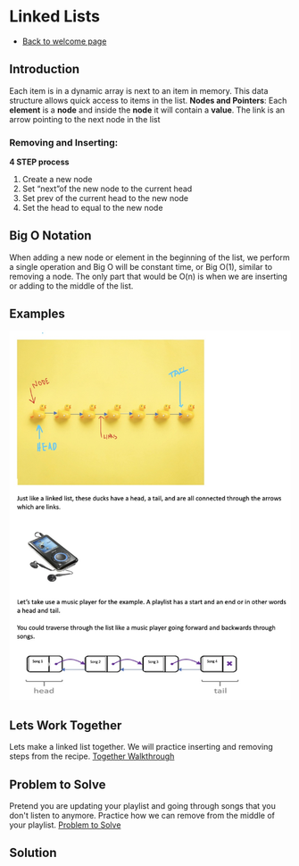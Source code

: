 # Linked Lists
- [Back to welcome page](https://github.com/MarisabelTrejo/data-structure/blob/main/Welcome.md)

## Introduction
Each item is in a dynamic array is next to an item in memory. This data structure allows quick access to items in the list.
**Nodes and Pointers**: Each **element** is a **node** and inside the **node** it will contain a **value**. The link is an arrow pointing to the next node in the list

### Removing and Inserting: 
**4 STEP process**
1.	Create a new node
2.	Set “next”of the new node to the current head
3.	Set prev of the current head to the new node
4.	Set the head to equal to the new node

## Big O Notation
When adding a new node or element in the beginning of the list, we perform a single operation and Big O will be constant time, or Big O(1), similar to removing a node. The only part that would be O(n) is when we are inserting or adding to the middle of the list.

## Examples
![example](Images/linkedlist.jpeg)

## Lets Work Together 
Lets make a linked list together. We will practice inserting and removing steps from the recipe.
[Together Walkthrough](linked-list-prac.py)

## Problem to Solve
Pretend you are updating your playlist and going through songs that you don't listen to anymore.
Practice how we can remove from the middle of your playlist.
[Problem to Solve](linked-list-prob.py)

## Solution



